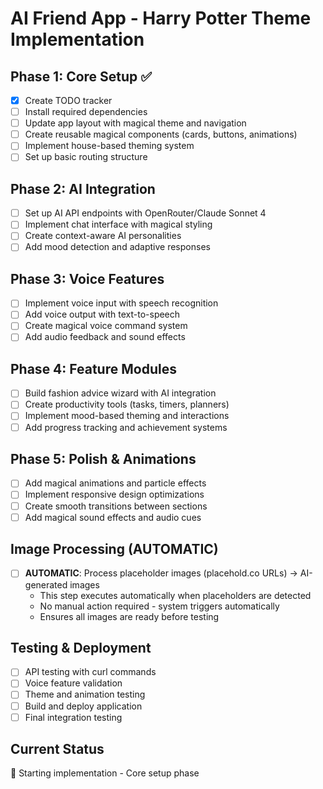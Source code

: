 # AI Friend App - Harry Potter Theme Implementation

## Phase 1: Core Setup ✅
- [x] Create TODO tracker
- [ ] Install required dependencies
- [ ] Update app layout with magical theme and navigation
- [ ] Create reusable magical components (cards, buttons, animations)
- [ ] Implement house-based theming system
- [ ] Set up basic routing structure

## Phase 2: AI Integration
- [ ] Set up AI API endpoints with OpenRouter/Claude Sonnet 4
- [ ] Implement chat interface with magical styling
- [ ] Create context-aware AI personalities
- [ ] Add mood detection and adaptive responses

## Phase 3: Voice Features
- [ ] Implement voice input with speech recognition
- [ ] Add voice output with text-to-speech
- [ ] Create magical voice command system
- [ ] Add audio feedback and sound effects

## Phase 4: Feature Modules
- [ ] Build fashion advice wizard with AI integration
- [ ] Create productivity tools (tasks, timers, planners)
- [ ] Implement mood-based theming and interactions
- [ ] Add progress tracking and achievement systems

## Phase 5: Polish & Animations
- [ ] Add magical animations and particle effects
- [ ] Implement responsive design optimizations
- [ ] Create smooth transitions between sections
- [ ] Add magical sound effects and audio cues

## Image Processing (AUTOMATIC)
- [ ] **AUTOMATIC**: Process placeholder images (placehold.co URLs) → AI-generated images
  - This step executes automatically when placeholders are detected
  - No manual action required - system triggers automatically
  - Ensures all images are ready before testing

## Testing & Deployment
- [ ] API testing with curl commands
- [ ] Voice feature validation
- [ ] Theme and animation testing
- [ ] Build and deploy application
- [ ] Final integration testing

## Current Status
🚀 Starting implementation - Core setup phase